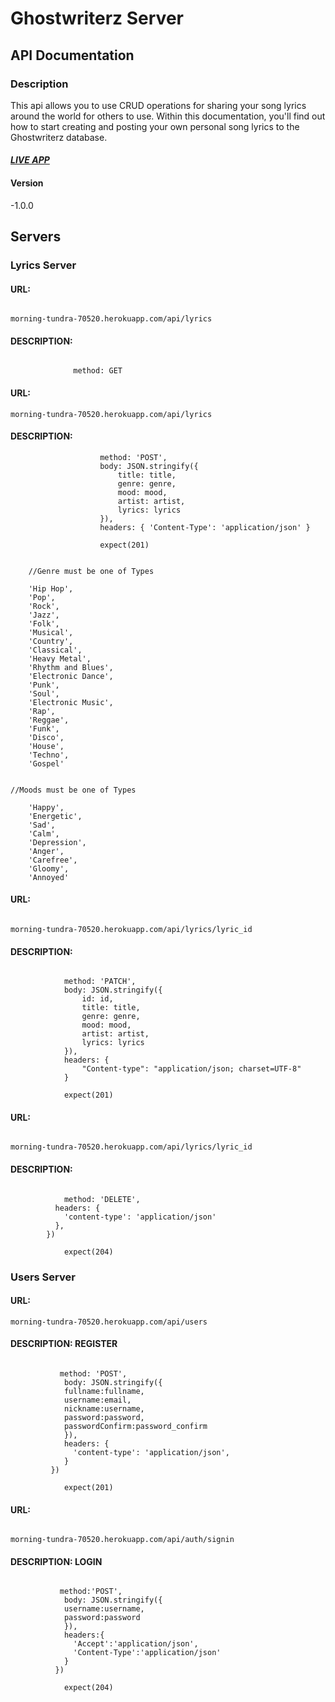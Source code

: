 # Ghostwriterz Server

## API Documentation

### Description

This api allows you to use CRUD operations for sharing your song lyrics around the world for others to use. Within this documentation, you'll find out how to start creating and posting your own personal song lyrics to the Ghostwriterz database.

#### *[LIVE APP](https://ghostwriterz-app.vercel.app/)*

#### Version

-1.0.0

## Servers

### Lyrics Server

#### URL: 

```

morning-tundra-70520.herokuapp.com/api/lyrics

```

#### DESCRIPTION:

 

``` 

              method: GET 

```

#### URL: 

```
morning-tundra-70520.herokuapp.com/api/lyrics

```

#### DESCRIPTION: 

``` 
                    method: 'POST',
                    body: JSON.stringify({
                        title: title,
                        genre: genre,
                        mood: mood,
                        artist: artist,
                        lyrics: lyrics
                    }),
                    headers: { 'Content-Type': 'application/json' }

                    expect(201)
```      
```

    //Genre must be one of Types

    'Hip Hop',
    'Pop',
    'Rock',
    'Jazz',
    'Folk',
    'Musical',
    'Country',
    'Classical',
    'Heavy Metal',
    'Rhythm and Blues',
    'Electronic Dance',
    'Punk',
    'Soul',
    'Electronic Music',
    'Rap',
    'Reggae',
    'Funk',
    'Disco',
    'House',
    'Techno',
    'Gospel'

``` 

```

//Moods must be one of Types

    'Happy',
    'Energetic',
    'Sad',
    'Calm',
    'Depression',
    'Anger',
    'Carefree',
    'Gloomy',
    'Annoyed'

``` 

#### URL:

```

morning-tundra-70520.herokuapp.com/api/lyrics/lyric_id

```

#### DESCRIPTION: 

```

            method: 'PATCH',
            body: JSON.stringify({
                id: id,
                title: title,
                genre: genre,
                mood: mood,
                artist: artist,
                lyrics: lyrics
            }),
            headers: {
                "Content-type": "application/json; charset=UTF-8"
            }

            expect(201)

``` 

#### URL: 

```

morning-tundra-70520.herokuapp.com/api/lyrics/lyric_id

```

#### DESCRIPTION: 

```

            method: 'DELETE',
          headers: {
            'content-type': 'application/json'
          },
        })

            expect(204)

``` 

### Users Server

#### URL: 

```
morning-tundra-70520.herokuapp.com/api/users

```

#### DESCRIPTION: REGISTER

```

           method: 'POST',
            body: JSON.stringify({
            fullname:fullname,
            username:email,
            nickname:username,
            password:password,
            passwordConfirm:password_confirm
            }),
            headers: {
              'content-type': 'application/json',
            }
         })

            expect(201)

``` 

#### URL: 

```

morning-tundra-70520.herokuapp.com/api/auth/signin

```

#### DESCRIPTION: LOGIN

```

           method:'POST',
            body: JSON.stringify({
            username:username,
            password:password
            }),
            headers:{
              'Accept':'application/json',
              'Content-Type':'application/json'
            }
          })

            expect(204)

```

               
